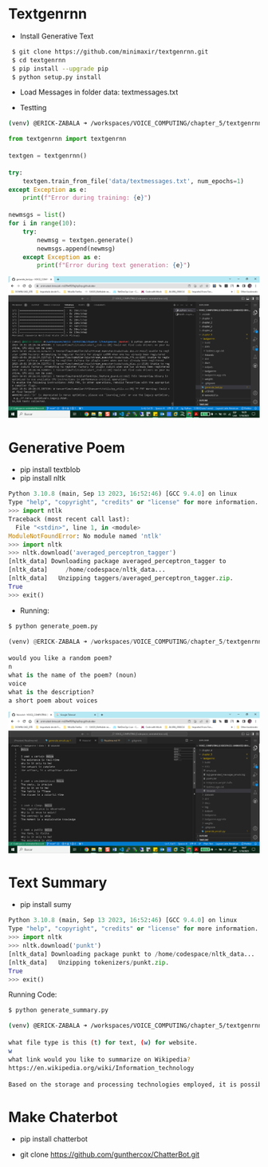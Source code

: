 
# Textgenrnn

+ Install Generative Text

```bash
 $ git clone https://github.com/minimaxir/textgenrnn.git
 $ cd textgenrnn
 $ pip install --upgrade pip
 $ python setup.py install
```
+ Load Messages in folder data: textmessages.txt

+ Testting 
```bash
(venv) @ERICK-ZABALA ➜ /workspaces/VOICE_COMPUTING/chapter_5/textgenrnn (master) $ python generate_text.py 
```
```python
from textgenrnn import textgenrnn

textgen = textgenrnn()

try:
    textgen.train_from_file('data/textmessages.txt', num_epochs=1)
except Exception as e:
    print(f"Error during training: {e}")

newmsgs = list()
for i in range(10):
    try:
        newmsg = textgen.generate()
        newmsgs.append(newmsg)
    except Exception as e:
        print(f"Error during text generation: {e}")

```
![Alt text](image.png)

# Generative Poem

+ pip install textblob
+ pip install nltk

```python
Python 3.10.8 (main, Sep 13 2023, 16:52:46) [GCC 9.4.0] on linux
Type "help", "copyright", "credits" or "license" for more information.
>>> import ntlk
Traceback (most recent call last):
  File "<stdin>", line 1, in <module>
ModuleNotFoundError: No module named 'ntlk'
>>> import nltk
>>> nltk.download('averaged_perceptron_tagger')
[nltk_data] Downloading package averaged_perceptron_tagger to
[nltk_data]     /home/codespace/nltk_data...
[nltk_data]   Unzipping taggers/averaged_perceptron_tagger.zip.
True
>>> exit()

```
+ Running:

```bash
$ python generate_poem.py
```

```python
(venv) @ERICK-ZABALA ➜ /workspaces/VOICE_COMPUTING/chapter_5/textgenrnn (master) $ python generate_poem.py

would you like a random poem? 
n
what is the name of the poem? (noun) 
voice
what is the description? 
a short poem about voices

```

![Alt text](image-1.png)

# Text Summary

+ pip install sumy

```python
Python 3.10.8 (main, Sep 13 2023, 16:52:46) [GCC 9.4.0] on linux
Type "help", "copyright", "credits" or "license" for more information.
>>> import nltk
>>> nltk.download('punkt')
[nltk_data] Downloading package punkt to /home/codespace/nltk_data...
[nltk_data]   Unzipping tokenizers/punkt.zip.
True
>>> exit()

```
Running Code:

```bash
$ python generate_summary.py
```

```bash
(venv) @ERICK-ZABALA ➜ /workspaces/VOICE_COMPUTING/chapter_5/textgenrnn (master) $ python generate_summary.py 

what file type is this (t) for text, (w) for website. 
w
what link would you like to summarize on Wikipedia? 
https://en.wikipedia.org/wiki/Information_technology

Based on the storage and processing technologies employed, it is possible to distinguish four distinct phas ...
```

# Make Chaterbot

+ pip install chatterbot

+ git clone https://github.com/gunthercox/ChatterBot.git